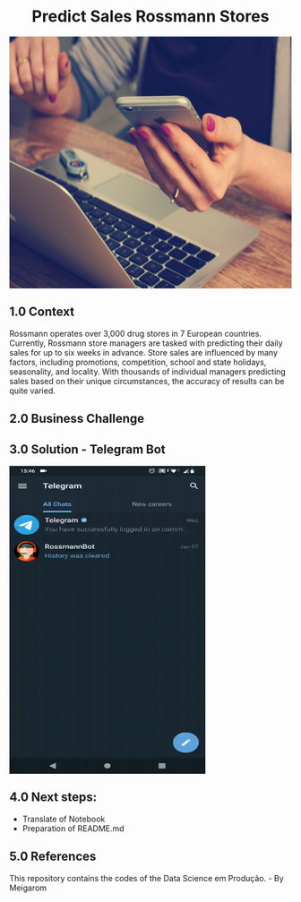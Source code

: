 <h1 align="center"> Predict Sales Rossmann Stores </h1> 

<img align="center"  height="450" width="1000" src="https://github.com/brunalimap/DataScience_em_Producao/blob/main/img/img01.jpg" >

## 1.0 Context

<p> Rossmann operates over 3,000 drug stores in 7 European countries. Currently, Rossmann store managers are tasked with predicting their daily sales for up to six weeks in advance. Store sales are influenced by many factors, including promotions, competition, school and state holidays, seasonality, and locality. With thousands of individual managers predicting sales based on their unique circumstances, the accuracy of results can be quite varied. </p>

## 2.0 Business Challenge



## 3.0 Solution - Telegram Bot

<img align="center" height="550" width="350" src="https://github.com/brunalimap/DataScience_em_Producao/blob/main/img/rossmann_video.gif">

## 4.0 Next steps:

- Translate of Notebook
- Preparation of README.md


## 5.0  References
This repository contains the codes of the Data Science em Produção. - By Meigarom
